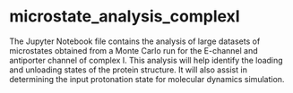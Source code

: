 # microstate_analysis_complexI

The Jupyter Notebook file contains the analysis of large datasets of microstates obtained from a Monte Carlo run for the E-channel and antiporter channel of complex I. This analysis will help identify the loading and unloading states of the protein structure. It will also assist in determining the input protonation state for molecular dynamics simulation.
